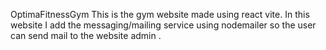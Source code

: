 OptimaFitnessGym
This is the gym website made using react vite. In this website I add the messaging/mailing service using nodemailer so the user can send mail to the website admin .
